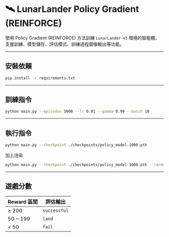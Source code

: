 # 🛰️ LunarLander Policy Gradient (REINFORCE)

使用 Policy Gradient (REINFORCE) 方法訓練 `LunarLander-v3` 環境的智能體。支援訓練、模型儲存、評估模式、訓練過程圖像輸出等功能。

---

##  安裝依賴

```bash
pip install -r requirements.txt
```

---

##  訓練指令
```bash
python main.py --episodes 5000 --lr 0.01 --gamma 0.99 --batch 10
```

---

## 執行指令
```bash
python main.py --checkpoint ./checkpoints/policy_model-1000.pth
```
加上渲染
```bash
python main.py --checkpoint ./checkpoints/policy_model-1000.pth --render
```

---

## 遊戲分數

| Reward 區間 | 評估輸出         |
| --------- | ------------ |
| ≥ 200     | `successful` |
| 50 \~ 199 | `land`       |
| < 50      | `fail`       |

